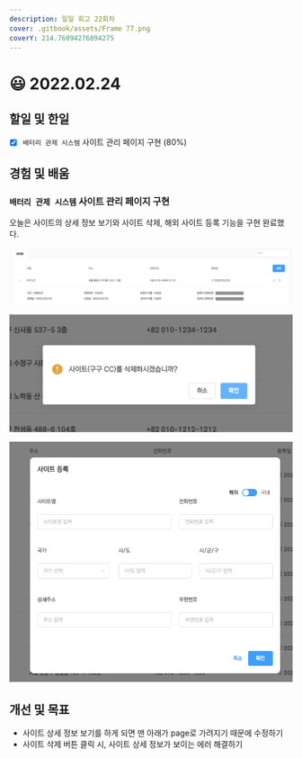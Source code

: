 ```yaml
---
description: 일일 회고 22회차
cover: .gitbook/assets/Frame 77.png
coverY: 214.76094276094275
---
```


# 😃 2022.02.24

## 할일 및 한일

* [x] `배터리 관제 시스템` 사이트 관리 페이지 구현 (80%)

## 경험 및 배움

### `배터리 관제 시스템` 사이트 관리 페이지 구현

오늘은 사이트의 상세 정보 보기와 사이트 삭제, 해외 사이트 등록 기능을 구현 완료했다.

![사이트 상세 정보 보기](<.gitbook/assets/Screen Shot 2022-02-25 at 6.51.39 PM.png>)



![사이트 삭제](<.gitbook/assets/image (4) (1).png>)



![해외 사이트 등록](<.gitbook/assets/image (2) (1).png>)

## 개선 및 목표

* 사이트 상세 정보 보기를 하게 되면 맨 아래가 page로 가려지기 때문에 수정하기
* 사이트 삭제 버튼 클릭 시, 사이트 상세 정보가 보이는 에러 해결하기

